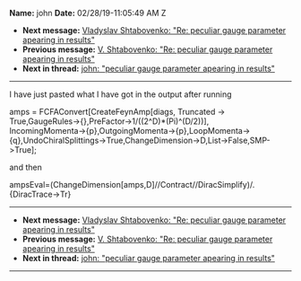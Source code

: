 **Name:** john
**Date:** 02/28/19-11:05:49 AM Z

  - **Next message:** [Vladyslav Shtabovenko: "Re: peculiar gauge
    parameter apearing in results"](1470.html)
  - **Previous message:** [V. Shtabovenko: "Re: peculiar gauge parameter
    apearing in results"](1468.html)
  - **Next in thread:** [john: "peculiar gauge parameter apearing in
    results"](1471.html)

-----

I have just pasted what I have got in the output after running  

amps = FCFAConvert[CreateFeynAmp[diags, Truncated -\>
True,GaugeRules-\>{},PreFactor-\>1/((2^D)\*(Pi)^(D/2))],  
IncomingMomenta-\>{p},OutgoingMomenta-\>{p},LoopMomenta-\>{q},UndoChiralSplittings-\>True,ChangeDimension-\>D,List-\>False,SMP-\>True];  

and then  

ampsEval=(ChangeDimension[amps,D]//Contract//DiracSimplify)/.{DiracTrace-\>Tr}  

-----

  - **Next message:** [Vladyslav Shtabovenko: "Re: peculiar gauge
    parameter apearing in results"](1470.html)
  - **Previous message:** [V. Shtabovenko: "Re: peculiar gauge parameter
    apearing in results"](1468.html)
  - **Next in thread:** [john: "peculiar gauge parameter apearing in
    results"](1471.html)

-----

